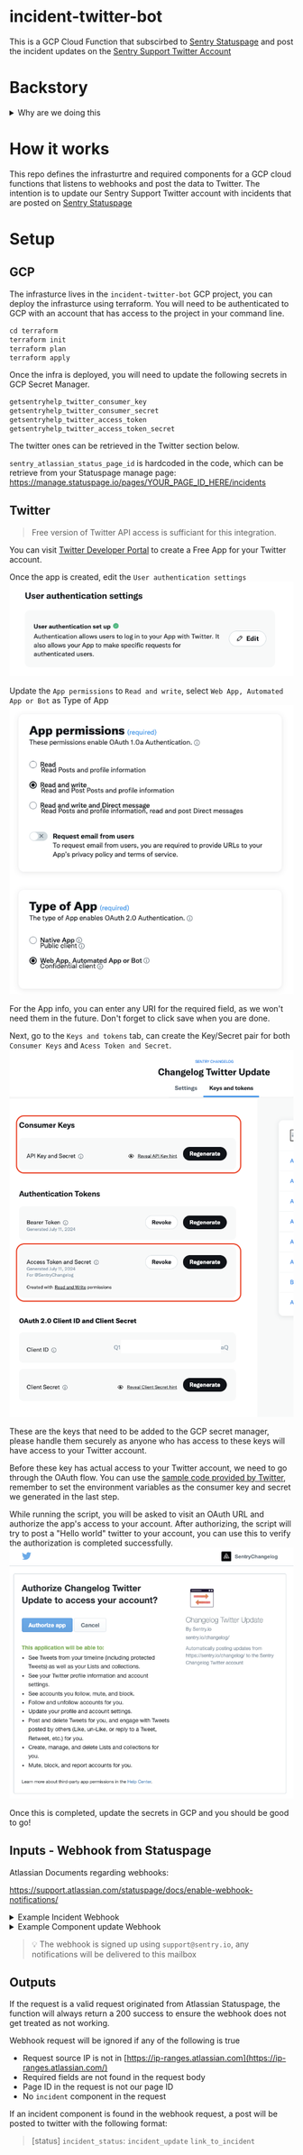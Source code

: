 # incident-twitter-bot
 
This is a GCP Cloud Function that subscirbed to [Sentry Statuspage](https://status.sentry.io/) and post the incident updates on the [Sentry Support Twitter Account](https://x.com/getsentryhelp)

# Backstory
<details>
    <summary>Why are we doing this</summary>
As part of the cookieless project, we noticed that twitter related cookies are dropped on the status.sentry.io page. After some investigation, we identified that it was dropped by the Twitter embedded from the Subscribe to Updates feature.

We tried to use the custom JavaScript and CSS feature in Statuspage to remove the Twitter embedded, but was only able to remove it after the script was dropped but not before, in which Twitter cookies are still dropped on our statuspage. We also reached out Atlassian support team on this, but we were only offered with a feature request but no real solution.

To remove the Twitter cookies and tracker, but also retain the functionality to share updates to Twitter, we decide to build something in house that rely on webhook and Google Cloud Function to deliver the feature.
</details>


# How it works

This repo defines the infrasturtre and required components for a GCP cloud functions that listens to webhooks and post the data to Twitter. The intention is to update our Sentry Support Twitter account with incidents that are posted on [Sentry Statuspage](https://status.sentry.io/)

# Setup

## GCP
The infrasturce lives in the `incident-twitter-bot` GCP project, you can deploy the infrasturce using terraform. You will need to be authenticated to GCP with an account that has access to the project in your command line.

```
cd terraform
terraform init
terraform plan
terraform apply
```
Once the infra is deployed, you will need to update the following secrets in GCP Secret Manager.
```
getsentryhelp_twitter_consumer_key
getsentryhelp_twitter_consumer_secret
getsentryhelp_twitter_access_token
getsentryhelp_twitter_access_token_secret
```
The twitter ones can be retrieved in the Twitter section below.

`sentry_atlassian_status_page_id` is hardcoded in the code, which can be retrieve from your Statuspage manage page: https://manage.statuspage.io/pages/YOUR_PAGE_ID_HERE/incidents

## Twitter

> Free version of Twitter API access is sufficiant for this integration.

You can visit [Twitter Developer Portal](https://developer.twitter.com/en/portal/projects-and-apps) to create a Free App for your Twitter account.

Once the app is created, edit the `User authentication settings`
![User authentication settings](img/Twitter_user_authentication_settings.png)

Update the `App permissions` to `Read and write`, select `Web App, Automated App or Bot` as Type of App
![User authentication settings 2](img/Twitter_user_authentication_settings_2.png)

For the App info, you can enter any URI for the required field, as we won't need them in the future. Don't forget to click save when you are done.

Next, go to the `Keys and tokens` tab, can create the Key/Secret pair for both `Consumer Keys` and `Acess Token and Secret`.
![Keys and Tokens](img/Twitter_keys_and_tokens.png)

These are the keys that need to be added to the GCP secret manager, please handle them securely as anyone who has access to these keys will have access to your Twitter account.

Before these key has actual access to your Twitter account, we need to go through the OAuth flow. You can use the [sample code provided by Twitter](https://github.com/xdevplatform/Twitter-API-v2-sample-code/blob/main/Manage-Tweets/create_tweet.py), remember to set the environment variables as the consumer key and secret we generated in the last step. 

While running the script, you will be asked to visit an OAuth URL and authorize the app's access to your account. After authorizing, the script will try to post a "Hello world" twitter to your account, you can use this to verify the authorization is completed successfully.
![Twitter OAuth](img/Twitter_oauth.png)

Once this is completed, update the secrets in GCP and you should be good to go!

## Inputs - Webhook from Statuspage

Atlassian Documents regarding webhooks: 

https://support.atlassian.com/statuspage/docs/enable-webhook-notifications/

<details> 
    <summary> Example Incident Webhook</summary>
    
    ```json
    {
       "meta":{
          "unsubscribe":"http://statustest.flyingkleinbrothers.com:5000/?unsubscribe=j0vqr9kl3513",
          "documentation":"http://doers.statuspage.io/customer-notifications/webhooks/"
       },
       "page":{
          "id": "j2mfxwj97wnj",
          "status_indicator": "high",
          "status_description": "Major System Outage"
       },
       "incident":{
          "backfilled":false,
          "created_at":"2013-05-29T15:08:51-06:00",
          "impact":"high",
          "impact_override":null,
          "monitoring_at":"2013-05-29T16:07:53-06:00",
          "postmortem_body":null,
          "postmortem_body_last_updated_at":null,
          "postmortem_ignored":false,
          "postmortem_notified_subscribers":false,
          "postmortem_notified_twitter":false,
          "postmortem_published_at":null,
          "resolved_at":null,
          "scheduled_auto_transition":false,
          "scheduled_for":null,
          "scheduled_remind_prior":false,
          "scheduled_reminded_at":null,
          "scheduled_until":null,
          "shortlink":"https://status.sentry.io/incidents/bt27tt1h1wsd?u=jwjgrfrf3pjj",
          "status":"monitoring",
          "updated_at":"2013-05-29T16:30:35-06:00",
          "id":"lbkhbwn21v5q",
          "organization_id":"j2mfxwj97wnj",
          "incident_updates":[
             {
                "body":"A fix has been implemented and we are monitoring the results.",
                "created_at":"2013-05-29T16:07:53-06:00",
                "display_at":"2013-05-29T16:07:53-06:00",
                "status":"monitoring",
                "twitter_updated_at":null,
                "updated_at":"2013-05-29T16:09:09-06:00",
                "wants_twitter_update":false,
                "id":"drfcwbnpxnr6",
                "incident_id":"lbkhbwn21v5q"
             },
             {
                "body":"We are waiting for the cloud to come back online and will update when we have further information",
                "created_at":"2013-05-29T15:18:51-06:00",
                "display_at":"2013-05-29T15:18:51-06:00",
                "status":"identified",
                "twitter_updated_at":null,
                "updated_at":"2013-05-29T15:28:51-06:00",
                "wants_twitter_update":false,
                "id":"2rryghr4qgrh",
                "incident_id":"lbkhbwn21v5q"
             },
             {
                "body":"The cloud, located in Norther Virginia, has once again gone the way of the dodo.",
                "created_at":"2013-05-29T15:08:51-06:00",
                "display_at":"2013-05-29T15:08:51-06:00",
                "status":"investigating",
                "twitter_updated_at":null,
                "updated_at":"2013-05-29T15:28:51-06:00",
                "wants_twitter_update":false,
                "id":"qbbsfhy5s9kk",
                "incident_id":"lbkhbwn21v5q"
             }
          ],
          "name":"Virginia Is Down"
       }
    }
    ```
</details>
    
<details> 
    <summary>Example Component update Webhook</summary>
    
    ```json
    {
       "meta":{
          "unsubscribe":"http://statustest.flyingkleinbrothers.com:5000/?unsubscribe=j0vqr9kl3513",
          "documentation":"http://doers.statuspage.io/customer-notifications/webhooks/"
       },
       "page":{
          "id": "j2mfxwj97wnj",
          "status_indicator": "major",
          "status_description": "Partial System Outage"
       },
       "component_update":{
          "created_at":"2013-05-29T21:32:28Z",
          "new_status":"operational",
          "old_status":"major_outage",
          "id":"k7730b5v92bv",
          "component_id":"rb5wq1dczvbm"
       },
       "component":{
          "created_at":"2013-05-29T21:32:28Z",
          "id":"rb5wq1dczvbm",
          "name":"Some Component",
          "status":"operational"
       }
    }
    ```
</details>


> 💡 The webhook is signed up using `support@sentry.io`, any notifications will be delivered to this mailbox

## Outputs

If the request is a valid request originated from Atlassian Statuspage, the function will always return a 200 success to ensure the webhook does not get treated as not working.

Webhook request will be ignored if any of the following is true

- Request source IP is not in [https://ip-ranges.atlassian.com](https://ip-ranges.atlassian.com/)
- Required fields are not found in the request body
- Page ID in the request is not our page ID
- No `incident` component in the request

If an incident component is found in the webhook request, a post will be posted to twitter with the following format:

> [status] `incident_status`: `incident_update`  `link_to_incident`
